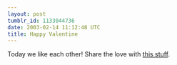 ```yaml
---
layout: post
tumblr_id: 1133044736
date: 2003-02-14 11:12:48 UTC
title: Happy Valentine
---
```


Today we like each other! Share the love with <a href="http://flajm.com/valentine/" target="_blank">this stuff</a>.
